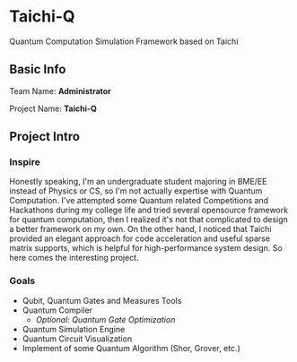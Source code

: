 # Taichi-Q

Quantum Computation Simulation Framework based on Taichi

## Basic Info

Team Name: **Administrator**

Project Name: **Taichi-Q**

## Project Intro

### Inspire

Honestly speaking, I'm an undergraduate student majoring in BME/EE instead of Physics or CS, so I'm not actually expertise with Quantum Computation. I've attempted some Quantum related Competitions and Hackathons during my college life and tried several opensource framework for quantum computation, then I realized it's not that complicated to design a better framework on my own. On the other hand, I noticed that Taichi provided an elegant approach for code acceleration and useful sparse matrix supports, which is helpful for high-performance system design. So here comes the interesting project.

### Goals

- Qubit, Quantum Gates and Measures Tools
- Quantum Compiler
  - *Optional: Quantum Gate Optimization*
- Quantum Simulation Engine
- Quantum Circuit Visualization
- Implement of some Quantum Algorithm (Shor, Grover, etc.)
